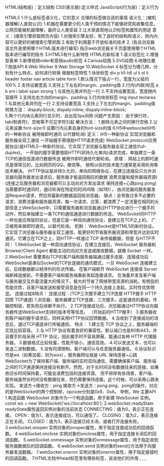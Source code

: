 HTML(结构层)：定义结构
CSS(表示层):定义样式
JavaScript(行为层)：定义行为

HTML5
1.什么是标签语义化，它的意义
    合理的标签做合适的事情
        语义化：(被机器理解/人直观认识)
        1.机器在需要更少的人类干预的情况下能够研究和收集信息，让网页能被机器理解，最终让人类受益
        2.让大家直观地认识标签和属性的用途
        意义：(搜索引擎抓取网页内容)
        1.对搜索引擎友好，有了良好的结构和语义，网内内容可以更好的被搜索引擎抓取
        2.有助于利用基于开放标准的技术
2. <!DOCTYPE html>(告诉浏览器 该文件是使用哪个HTML版本进行编写)
    指示web浏览器关于页面使用哪个HTML版本进行编写的指令
3.HTML5有什么新特性
    HTML的新标准
    1.语义标签化
    2.增强型表单
    3.新增视频vider和音频audio标签
    4.Canvas绘图
    5.SVG绘图
    6.地理位置
    7.拖放API
    8.Web Worker
    9.Web Storage
    10.WebSocket
4.标签分为哪几种，分别有什么特点，如何进行转换
    根据标签特性
    1.块状标签 div p h1-h6 ul li ol li header footer nav article table form
            1.默认情况下独占一行，宽度为父级的100%
            2.支持设置宽高
            3.支持上下左右的margin、padding值
    2.行内(内联)标签 a b em i  label span strong
            1.与其他元素并列在一行
            2.不支持设置宽高，宽度随内容撑开
            3.支持左右方向的margin、padding
    3.行内块状标签 img input textarea
            1.与其他元素并列在一行
            2.支持设置宽高
            3.支持上下左右的margin、padding值
    转换方法：   dispaly:block;
                dispaly:inline;
                dispaly:inline-block;  
5.两个行内块元素同行显示时，会出现3px间隙
        问题产生原因： 
            由于换行符，tab(制表符)，空格等不可见字符引起
        解决方法：
            1.删除元素之间的换行空格
            2.父元素设置:font-size:0
            设置行内元素自身的font-size的值
6.H5中websocket(H5的一种新协议 被用做即时通讯 以代替轮询)
    定义：(H5一种新协议 实现浏览器和服务器全双工通信 一开始握手需借助HTTP请求完成)
        WebSocket protocol(应用层协议)是HTML5一种新的协议。它实现了浏览器与服务器全双工通信(full-duplex)。
        一开始的握手需要借助HTTP(非持久化单向)请求完成，单独建立一条TCP的通信信道进行数据传送 被用作即时通信代替轮询。
    原理：
        网站上的即时通讯是很常见的，比如网页的QQ，微信等。
        按照以往的技术能力通常是采用轮询等技术解决。
        (HTTP协议是非持久化的，单向的网络协议，在建立连接后只允许浏览器向服务器发出请求后，服务器才能返回相应的数据 浪费流量和服务器端资源)
        (连接之后服务器和浏览器都可以主动向对方发出请求 保持连接+心跳ping pong)
        当需要即时通讯时，通过轮询在特定的时间间隔（如1秒），
        由浏览器向服务器发送Request请求，然后将最新的数据返回给浏览器。
        缺点：会导致过多不必要的请求，浪费流量和服务器资源，每一次请求、应答，都浪费了一定流量在相同的头部信息上WebSocket中，只需要服务器和浏览器通过HTTP协议进行一个握手的动作，然后单独建立一条TCP的通信通道进行数据的传送。
        WebSocket同HTTP一样也是应用层的协议，但是它是一种双向通信协议，是建立在TCP之上的。
        广泛被用来做即时通讯，以替代轮询。
    机制：
        WebSocket是HTML5的新的协议。它实现了浏览器与服务器全双工通信，能更好的节省服务器资源和带宽并达到实时通讯，它建立在TCP之上，同HTTP一样通过 TCP 来传输数据，但是
    与HTTP不同：
        1.WebSocket 是一种双向通信协议，在建立连接后，WebSocket 服务器和Browser/Client Agent 都能主动的向对方发送或接收数据，就像 Socket 一样。
        2.WebSocket 需要类似TCP的客户端和服务器端通过握手连接，连接成功后
        WebSocket是类似Socket的TCP长连接的通讯模式，一旦 WebSocket 连接建立后，后续数据都以帧序列的形式传输。
        在客户端断开 WebSocket 连接或 Server 端断掉连接前，不需要客户端和服务端重新发起连接请求。
        在海量并发及客户端与服务器交互负载流量大的情况下，极大的节省了网络带宽资源的消耗，有明显的性能优势，且客户端发送和接受消息是在同一个持久连接上发起，实时性优势明显。
    连接过程&特点：
        连接过程：(TCP三次握手建立TCP连接 HTTP握手 HTTP回馈 TCP通道)
            1.浏览器、服务器建立TCP连接，三次握手。这是通信的基础，传输控制层，若失败后续都不执行。
            2.TCP连接成功后，浏览器通过HTTP协议向服务器传送WebSocket支持的版本号等信息。
            （开始前的HTTP握手）
            3.服务器收到客户端的握手请求后，同样采用HTTP协议回馈数据。
            4.当收到了连接成功的消息后，通过TCP通道进行传输通信。
        特点：
            1.建立在 TCP 协议之上，服务器端的实现比较容易。
            2.与 HTTP 协议有着良好的兼容性。默认端口也是80和443，并且握手阶段采用 HTTP 协议，因此握手时不容易屏蔽，能通过各种 HTTP 代理服务器。
            3.数据格式比较轻量，性能开销小，通信高效。
            4.可以发送文本，也可以发送二进制数据。
            5.没有同源限制，客户端可以与任意服务器通信。
            6.协议标识符是ws（如果加密，则为wss），服务器网址就是 URL
    保持连接+心跳
        WebSocket为了保持客户端、服务端的实时双向通信，需要确保客户端、服务端之间的TCP通道保持连接没有断开。然而，对于长时间没有数据往来的连接，如果依旧长时间保持着，可能会浪费包括的连接资源。
        但不排除有些场景，客户端、服务端虽然长时间没有数据往来，但仍需要保持连接。这个时候，可以采用心跳来实现。
        发送方->接收方：ping
        接收方->发送方：pong
        ping、pong的操作，对应的是WebSocket的两个控制帧，opcode分别是0x9、0xA。
        举例，We
    主要API
        1.构造函数
            WebSocket 对象作为一个构造函数，用于新建 WebSocket 实例。
            const ws = new WebSocket('ws://localhost:80');
        2.webSocket.readyState
            readyState属性返回实例对象的当前状态
                CONNECTING：值为0，表示正在连接。
                OPEN：值为1，表示连接成功，可以通信了。
                CLOSING：值为2，表示连接正在关闭。
                CLOSED：值为3，表示连接已经关闭，或者打开连接失败。
        3.webSocket.onopen
            实例对象的onopen属性，用于指定连接成功后的回调函数。
        4.webSocket.onclose
            实例对象的onclose属性，用于指定连接关闭后的回调函数。
        5.webSocket.onmessage
            实例对象的onmessage属性，用于指定收到服务器数据后的回调函数。
        6.webSocket.send
            实例对象的send()方法用于向服务器发送数据。
        7.webSocket.onerror
            实例对象的onerror属性，用于指定报错时的回调函数。
7.HTML文档中head标签里有哪些标签，说说他们的作用
    <base>, <link>, <meta>, <script>, <style>, 以及 <title>。
    1.<title> =>元素可定义文档的标题。<title> 标签是 <head> 标签中唯一要求包含的东西。浏览器会以特殊的方式来使用标题，并且通常把它放置在浏览器窗口的标题栏或状态栏上。同样，当把文档加入用户的链接列表或者收藏夹或书签列表时，标题将成为该文档链接的默认名称。
    2.<link> => 链接外部样式表。link 元素是空元素，它仅包含属性。此元素只能存在于 head 部分，不过它可出现任何次数。
    3.<style> => 用于为 HTML 文档定义样式信息。type 属性是必需的，定义 style 元素的内容。唯一可能的值是 "text/css"。
    4. <meta> => 网页关键词 网页描述 作者 网页编码 自动跳转等说明性标签 包含广泛的内容标签
    5. <base> => 网页默认打开方式声明标签
    6. <script> => 标签用于定义客户端脚本，比如 JavaScript。script 元素既可以包含脚本语句，也可以通过 src 属性指向外部脚本文件。
